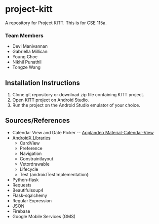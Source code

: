 # project-kitt
A repository for Project KITT. This is for CSE 115a.
### Team Members
- Devi Manivannan
- Gabriella Millican
- Young Choe
- Nikhil Punathil
- Tongze Wang

## Installation Instructions
1. Clone git repository or download zip file containing KITT project. 
2. Open KITT project on Android Studio.
3. Run the project on the Android Studio emulator of your choice.


## Sources/References
- Calendar View and Date Picker -- [Applandeo Material-Calendar-View](https://github.com/Applandeo/Material-Calendar-View)
- [AndroidX Libraries](https://developer.android.com/jetpack/androidx)
  - CardView 
  - Preference
  - Navigation
  - Constraintlayout
  - Vetordrawable
  - Lifecycle
  - Test (androidTestImplementation)
- Python-flask
- Requests
- Beautifulsoup4
- Flask-sqalchemy
- Regular Expression
- JSON
- Firebase
- Google Mobile Services (GMS)

